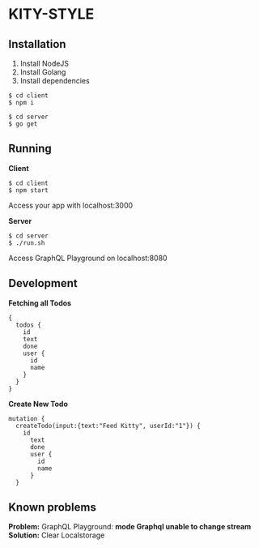 # KITY-STYLE

## Installation

1. Install NodeJS
2. Install Golang
3. Install dependencies

```
$ cd client
$ npm i

$ cd server
$ go get
```

## Running

**Client**
```
$ cd client
$ npm start
```
Access your app with localhost:3000

**Server**
```
$ cd server
$ ./run.sh
```
Access GraphQL Playground on localhost:8080

## Development

**Fetching all Todos**
```
{
  todos {
    id
    text
    done
    user {
      id
      name
    }
  }
}
```

**Create New Todo**
```
mutation {
  createTodo(input:{text:"Feed Kitty", userId:"1"}) {
    id
      text
      done
      user {
        id
        name
      }
  }
```

## Known problems

**Problem:** GraphQL Playground: __mode Graphql unable to change stream__
**Solution:** Clear Localstorage
